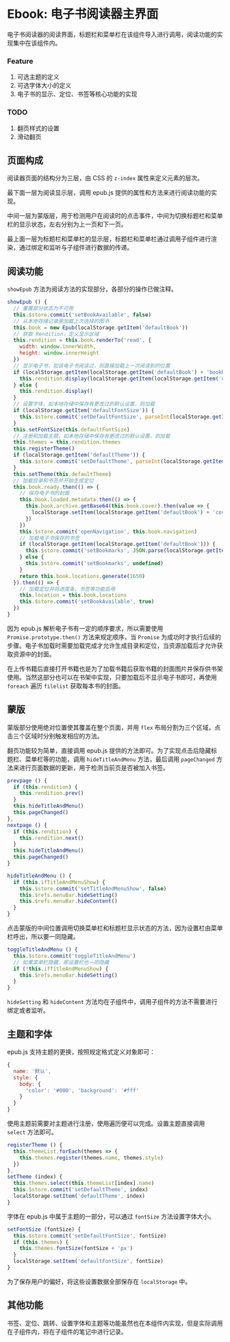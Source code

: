 # Ebook: 电子书阅读器主界面

电子书阅读器的阅读界面，标题栏和菜单栏在该组件导入进行调用，阅读功能的实现集中在该组件内。

### Feature

1. 可选主题的定义
2. 可选字体大小的定义
3. 电子书的显示、定位、书签等核心功能的实现

### TODO

1. 翻页样式的设置
2. 滑动翻页

## 页面构成

阅读器页面的结构分为三层，由 CSS 的 `z-index` 属性来定义元素的层次。

最下面一层为阅读显示层，调用 epub.js 提供的属性和方法来进行阅读功能的实现。

中间一层为蒙版层，用于检测用户在阅读时的点击事件，中间为切换标题栏和菜单栏的显示状态，左右分别为上一页和下一页。

最上面一层为标题栏和菜单栏的显示层，标题栏和菜单栏通过调用子组件进行渲染，通过绑定和监听与子组件进行数据的传递。

## 阅读功能

`showEpub` 方法为阅读方法的实现部分，各部分的操作已做注释。

```javascript
showEpub () {
  // 重置部分状态为不可用
  this.$store.commit('setBookAvailable', false)
  // 从本地存储记录里加载上次选择的图书
  this.book = new Epub(localStorage.getItem('defaultBook'))
  // 获取 Rendition，定义显示区域
  this.rendition = this.book.renderTo('read', {
    width: window.innerWidth,
    height: window.innerHeight
  })
  // 显示电子书，如该电子书阅读过，则直接加载上一次阅读到的位置
  if (localStorage.getItem(localStorage.getItem('defaultBook') + 'bookReadLocation')) {
    this.rendition.display(localStorage.getItem(localStorage.getItem('defaultBook') + 'bookReadLocation'))
  } else {
    this.rendition.display()
  }
  // 设置字体，如本地存储中保存有更改过的默认设置，则加载
  if (localStorage.getItem('defaultFontSize')) {
    this.$store.commit('setDefaultFontSize', parseInt(localStorage.getItem('defaultFontSize')))
  }
  this.setFontSize(this.defaultFontSize)
  // 注册和加载主题，如本地存储中保存有更改过的默认设置，则加载
  this.themes = this.rendition.themes
  this.registerTheme()
  if (localStorage.getItem('defaultTheme')) {
    this.$store.commit('setDefaultTheme', parseInt(localStorage.getItem('defaultTheme')))
  }
  this.setTheme(this.defaultTheme)
  // 加载目录和书签并开始生成定位
  this.book.ready.then(() => {
    // 保存电子书的封面
    this.book.loaded.metadata.then(() => {
      this.book.archive.getBase64(this.book.cover).then(value => {
        localStorage.setItem(localStorage.getItem('defaultBook') + 'cover', value)
      })
    })
    this.$store.commit('openNavigation', this.book.navigation)
    // 加载电子书保存的书签
    if (localStorage.getItem(localStorage.getItem('defaultBook'))) {
      this.$store.commit('setBookmarks', JSON.parse(localStorage.getItem(localStorage.getItem('defaultBook'))))
    } else {
      this.$store.commit('setBookmarks', undefined)
    }
    return this.book.locations.generate(1650)
  }).then(() => {
    // 加载定位并将进度条、书签等功能启用
    this.location = this.book.locations
    this.$store.commit('setBookAvailable', true)
  })
}
```

因为 epub.js 解析电子书有一定的顺序要求，所以需要使用 `Promise.prototype.then()` 方法来规定顺序，当 `Promise` 为成功时才执行后续的步骤。电子书加载时需要加载完成才允许生成目录和定位，当资源加载后才允许获取资源中的封面。

在上传书籍后直接打开书籍也是为了加载书籍后获取书籍的封面图片并保存供书架使用。当然这部分也可以在书架中实现，只要加载后不显示电子书即可，再使用 `foreach` 遍历 `filelist` 获取每本书的封面。

## 蒙版

蒙版部分使用绝对位置使其覆盖在整个页面，并用 `flex` 布局分割为三个区域，点击三个区域时分别触发相应的方法。

翻页功能较为简单，直接调用 epub.js 提供的方法即可。为了实现点击后隐藏标题栏、菜单栏等的功能，调用 `hideTitleAndMenu` 方法，最后调用 `pageChanged` 方法来进行页面数据的更新，用于检测当前页是否被加入书签。

```javascript
prevpage () {
  if (this.rendition) {
    this.rendition.prev()
  }
  this.hideTitleAndMenu()
  this.pageChanged()
},
nextpage () {
  if (this.rendition) {
    this.rendition.next()
  }
  this.hideTitleAndMenu()
  this.pageChanged()
}
```

```javascript
hideTitleAndMenu () {
  if (this.ifTitleAndMenuShow) {
    this.$store.commit('setTitleAndMenuShow', false)
    this.$refs.menuBar.hideSetting()
    this.$refs.menuBar.hideContent()
  }
}
```

点击蒙版的中间位置调用切换菜单栏和标题栏显示状态的方法，因为设置栏由菜单栏呼出，所以要一同隐藏。

```javascript
toggleTitleAndMenu () {
  this.$store.commit('toggleTitleAndMenu')
  // 如果菜单栏隐藏，那设置栏也一同隐藏
  if (!this.ifTitleAndMenuShow) {
    this.$refs.menuBar.hideSetting()
  }
}
```

`hideSetting` 和 `hideContent` 方法均在子组件中，调用子组件的方法不需要进行绑定或者监听。

## 主题和字体

epub.js 支持主题的更换，按照规定格式定义对象即可：

```javascript
{
  name: '默认',
  style: {
    body: {
      'color': '#000', 'background': '#fff'
    }
  }
}
```

使用主题前需要对主题进行注册，使用遍历便可以完成。设置主题直接调用 `select` 方法即可。

```javascript
registerTheme () {
  this.themeList.forEach(themes => {
    this.themes.register(themes.name, themes.style)
  })
},
setTheme (index) {
  this.themes.select(this.themeList[index].name)
  this.$store.commit('setDefaultTheme', index)
  localStorage.setItem('defaultTheme', index)
}
```

字体在 epub.js 中属于主题的一部分，可以通过 `fontSize` 方法设置字体大小。

```javascript
setFontSize (fontSize) {
  this.$store.commit('setDefaultFontSize', fontSize)
  if (this.themes) {
    this.themes.fontSize(fontSize + 'px')
  }
  localStorage.setItem('defaultFontSize', fontSize)
}
```

为了保存用户的偏好，将这些设置数据全部保存在 `localStorage` 中。

## 其他功能

书签、定位、跳转、设置字体和主题等功能虽然也在本组件内实现，但是实际调用在子组件内，将在子组件的笔记中进行记录。
